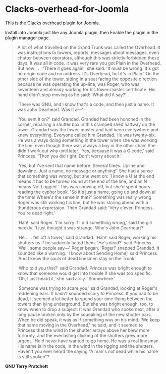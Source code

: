 # Clacks-overhead-for-Joomla
This is the Clacks overhead plugin for Joomla.

Install into Joomla just like any Joomla plugin, then Enable the plugin in the plugin manager page.


> A lot of what travelled on the Grand Trunk was called the Overhead. It was instructions to towers, reports, messages about messages, even chatter between operators, although this was strictly forbidden these days. It was all in code. It was very rare you got Plain in the Overhead. But now . . . 'There it goes again,' she said. 'It must be wrong. It's got no origin code and no address. It's Overhead, but it's in Plain.' On the other side of the tower, sitting in a seat facing the opposite direction because he was operating the up-line, was Roger, who was seventeen and already working for his tower-master certificate. His hand didn't stop moving as he said: 'What did it say?'
> 
> 'There was GNU, and I know that's a code, and then just a name. It was John Dearheart. Was it a—'
>
>'You sent it on?' said Grandad. Grandad had been hunched in the corner, repairing a shutter box in this cramped shed halfway up the tower. Grandad was the tower-master and had been everywhere and knew everything. Everyone called him Grandad. He was twenty-six. He was always doing something in the tower when she was working the line, even though there was always a boy in the other chair. She didn't work out why until later. 'Yes, because it was a G code,' said Princess. 'Then you did right. Don't worry about it.'
>
>'Yes, but I've sent that name before. Several times. Upline and downline. Just a name, no message or anything!' She had a sense that something was wrong, but she went on: 'I know a U at the end means it has to be turned round at the end of the line, and an N means Not Logged.' This was showing off, but she'd spent hours reading the cypher book. 'So it's just a name, going up and down all the time! Where's the sense in that?' Something was really wrong. Roger was still working his line, but he was staring ahead with a thunderous expression. Then Grandad said: 'Very clever, Princess. You're dead right.'
>
>'Hah!' said Roger. 'I'm sorry if I did something wrong,' said the girl meekly. 'I just thought it was strange. Who's John Dearheart?'
>
>'He . . . fell off a tower,' said Grandad. 'Hah!' said Roger, working his shutters as if he suddenly hated them. 'He's dead?' said Princess. 'Well, some people say—' Roger began. 'Roger!' snapped Grandad. It sounded like a warning. 'I know about Sending Home,' said Princess. 'And I know the souls of dead linesmen stay on the Trunk.'
>
>'Who told you that?' said Grandad. Princess was bright enough to know that someone would get into trouble if she was too specific. 'Oh, I just heard it,' she said airily. 'Somewhere.'
>
>'Someone was trying to scare you,' said Grandad, looking at Roger's reddening ears. It hadn't sounded scary to Princess. If you had to be dead, it seemed a lot better to spend your time flying between the towers than lying underground. But she was bright enough, too, to know when to drop a subject. It was Grandad who spoke next, after a long pause broken only by the squeaking of the new shutter bars. When he did speak, it was as if something was on his mind. 'We keep that name moving in the Overhead,' he said, and it seemed to Princess that the wind in the shutter arrays above her blew more forlornly, and the everlasting clicking of the shutters grew more urgent. 'He'd never have wanted to go home. He was a real linesman. His name is in the code, in the wind in the rigging and the shutters. Haven't you ever heard the saying “A man's not dead while his name is still spoken”?'

**GNU Terry Pratchett**


